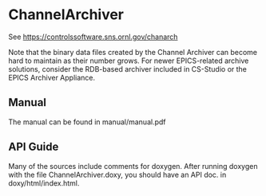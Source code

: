 ChannelArchiver
===============

See https://controlssoftware.sns.ornl.gov/chanarch

Note that the binary data files created by the Channel Archiver can become hard to maintain as their number grows.
For newer EPICS-related archive solutions, consider the RDB-based archiver included in CS-Studio or the EPICS Archiver Appliance.

Manual
------
The manual can be found in manual/manual.pdf

API Guide
---------
Many of the sources include comments for doxygen.
After running doxygen with the file ChannelArchiver.doxy,
you should have an API doc. in
doxy/html/index.html.

